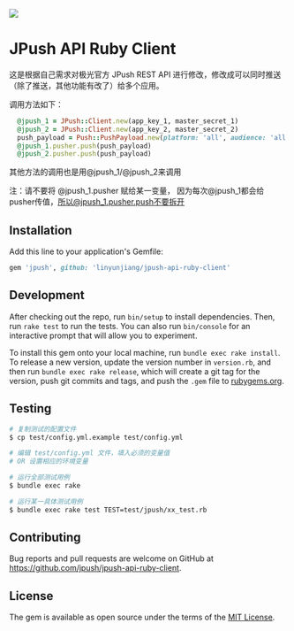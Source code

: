 [![](http://community.jpush.cn/uploads/default/original/1X/a1dbd54304178079e65cdc36810fdf528fdebe24.png)](http://community.jpush.cn/)

# JPush API Ruby Client

这是根据自己需求对极光官方 JPush REST API 进行修改，修改成可以同时推送（除了推送，其他功能有改了）给多个应用。

调用方法如下：

```ruby
  @jpush_1 = JPush::Client.new(app_key_1, master_secret_1)
  @jpush_2 = JPush::Client.new(app_key_2, master_secret_2)
  push_payload = Push::PushPayload.new(platform: 'all', audience: 'all', notification: 'hello from push api')
  @jpush_1.pusher.push(push_payload)
  @jpush_2.pusher.push(push_payload)
```
其他方法的调用也是用@jpush_1/@jpush_2来调用

注：请不要将 @jpush_1.pusher 赋给某一变量， 因为每次@jpush_1都会给pusher传值，所以@jpush_1.pusher.push不要拆开

## Installation

Add this line to your application's Gemfile:

```ruby
gem 'jpush', github: 'linyunjiang/jpush-api-ruby-client'
```

## Development

After checking out the repo, run `bin/setup` to install dependencies. Then, run `rake test` to run the tests. You can also run `bin/console` for an interactive prompt that will allow you to experiment.

To install this gem onto your local machine, run `bundle exec rake install`. To release a new version, update the version number in `version.rb`, and then run `bundle exec rake release`, which will create a git tag for the version, push git commits and tags, and push the `.gem` file to [rubygems.org](https://rubygems.org).

## Testing

```bash
# 复制测试的配置文件
$ cp test/config.yml.example test/config.yml

# 编辑 test/config.yml 文件，填入必须的变量值
# OR 设置相应的环境变量

# 运行全部测试用例
$ bundle exec rake

# 运行某一具体测试用例
$ bundle exec rake test TEST=test/jpush/xx_test.rb
```

## Contributing

Bug reports and pull requests are welcome on GitHub at https://github.com/jpush/jpush-api-ruby-client.


## License

The gem is available as open source under the terms of the [MIT License](http://opensource.org/licenses/MIT).
